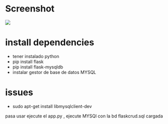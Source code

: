 # Screenshot
![](docs/screenshot.png)

# install dependencies
- tener instalado python
- pip install flask
- pip install flask-mysqldb
- instalar gestor de base de datos MYSQL


# issues
- sudo apt-get install libmysqlclient-dev


pasa usar ejecute el app.py , ejecute MYSQl con la bd flaskcrud.sql cargada
